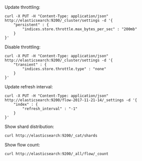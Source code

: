 
Update throttling:
```
curl -X PUT -H "Content-Type: application/json" http://elasticsearch:9200/_cluster/settings -d '{
    "persistent" : {
        "indices.store.throttle.max_bytes_per_sec" : "200mb"
    }                                                       
}'
```

Disable throttling:
```
curl -X PUT -H "Content-Type: application/json" http://elasticsearch:9200/_cluster/settings -d '{
    "transient" : {
        "indices.store.throttle.type" : "none"
    }
}'
```

Update refresh interval:
```
curl -X PUT -H "Content-Type: application/json" http://elasticsearch:9200/flow-2017-11-21-14/_settings -d '{
    "index" : {
        "refresh_interval" : "-1"
    }
}'
```

Show shard distribution:
```
curl http://elasticsearch:9200/_cat/shards
```

Show flow count:
```
curl http://elasticsearch:9200/_all/flow/_count
```
